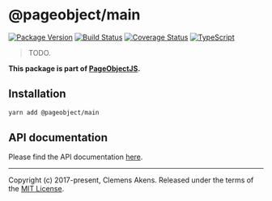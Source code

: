 # @pageobject/main

[![Package Version][badge-npm-image]][badge-npm-link]
[![Build Status][badge-travis-image]][badge-travis-link]
[![Coverage Status][badge-coveralls-image]][badge-coveralls-link]
[![TypeScript][badge-typescript-image]][badge-typescript-link]

> TODO.

**This package is part of [PageObjectJS][internal-homepage].**

## Installation

```sh
yarn add @pageobject/main
```

## API documentation

Please find the API documentation [here][internal-api-main].

---

Copyright (c) 2017-present, Clemens Akens. Released under the terms of the [MIT License][internal-license].

[badge-coveralls-image]: https://coveralls.io/repos/github/clebert/pageobject/badge.svg?branch=master
[badge-coveralls-link]: https://coveralls.io/github/clebert/pageobject?branch=master
[badge-npm-image]: https://img.shields.io/npm/v/@pageobject/main.svg
[badge-npm-link]: https://yarnpkg.com/en/package/@pageobject/main
[badge-travis-image]: https://travis-ci.org/clebert/pageobject.svg?branch=master
[badge-travis-link]: https://travis-ci.org/clebert/pageobject
[badge-typescript-image]: https://img.shields.io/badge/TypeScript-ready-blue.svg
[badge-typescript-link]: https://www.typescriptlang.org/
[internal-api-main]: https://pageobject.js.org/api/main/
[internal-homepage]: https://pageobject.js.org/
[internal-license]: https://github.com/clebert/pageobject/blob/master/LICENSE
